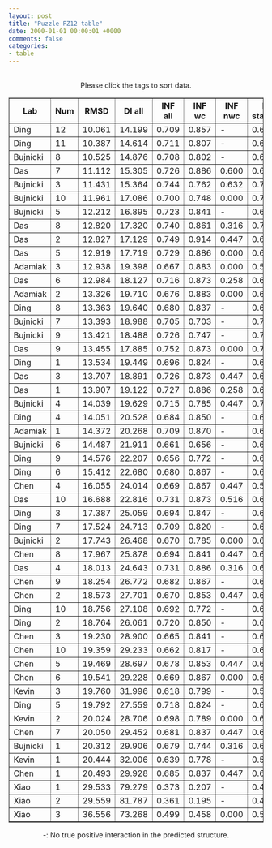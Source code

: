```yaml
---
layout: post
title: "Puzzle PZ12 table"
date: 2000-01-01 00:00:01 +0000
comments: false
categories: 
- table
---
```


<script src="{{ root_url }}/javascripts/sorttable.js"></script>
<script>
    window.onload = function() {
        (document.getElementsByTagName( 'th' )[1]).click();
    };
</script>
<br/>
<div align="center">
Please click the tags to sort data.<br/>
<table class="sortable" border=1>
  <tr>
    <th>Lab</th>
    <th>Num</th>
    <th>RMSD</th>
    <th>DI all</th>
    <th>INF all</th>
    <th>INF wc</th>
    <th>INF nwc</th>
    <th>INF stacking</th>
    <th>Clash Score</th>
    <th>P-value</th>
    <th>mcq</th>
    <th>TM-score</th>
    <th>best sol.</th>
    <th>Detail</th>
  </tr>
  <tr><td>Ding</td><td>12</td><td>10.061</td><td>14.199</td><td>0.709</td><td>0.857</td><td>-</td><td>0.663</td><td>11.740</td><td>0.00e+00</td><td>26.46</td><td>0.3520</td><td>1</td><td><a href='/show/index.html?id=PZ12_Ding_12'>-></a></td></tr>
<tr><td>Ding</td><td>11</td><td>10.387</td><td>14.614</td><td>0.711</td><td>0.807</td><td>-</td><td>0.689</td><td>10.320</td><td>0.00e+00</td><td>24.70</td><td>0.3380</td><td>1</td><td><a href='/show/index.html?id=PZ12_Ding_11'>-></a></td></tr>
<tr><td>Bujnicki</td><td>8</td><td>10.525</td><td>14.876</td><td>0.708</td><td>0.802</td><td>-</td><td>0.691</td><td>30.940</td><td>0.00e+00</td><td>23.09</td><td>0.3410</td><td>1</td><td><a href='/show/index.html?id=PZ12_Bujnicki_8'>-></a></td></tr>
<tr><td>Das</td><td>7</td><td>11.112</td><td>15.305</td><td>0.726</td><td>0.886</td><td>0.600</td><td>0.660</td><td>13.750</td><td>0.00e+00</td><td>29.79</td><td>0.3090</td><td>1</td><td><a href='/show/index.html?id=PZ12_Das_7'>-></a></td></tr>
<tr><td>Bujnicki</td><td>3</td><td>11.431</td><td>15.364</td><td>0.744</td><td>0.762</td><td>0.632</td><td>0.747</td><td>29.500</td><td>0.00e+00</td><td>22.75</td><td>0.3260</td><td>1</td><td><a href='/show/index.html?id=PZ12_Bujnicki_3'>-></a></td></tr>
<tr><td>Bujnicki</td><td>10</td><td>11.961</td><td>17.086</td><td>0.700</td><td>0.748</td><td>0.000</td><td>0.711</td><td>26.640</td><td>0.00e+00</td><td>23.95</td><td>0.3680</td><td>1</td><td><a href='/show/index.html?id=PZ12_Bujnicki_10'>-></a></td></tr>
<tr><td>Bujnicki</td><td>5</td><td>12.212</td><td>16.895</td><td>0.723</td><td>0.841</td><td>-</td><td>0.695</td><td>22.920</td><td>0.00e+00</td><td>23.41</td><td>0.3290</td><td>1</td><td><a href='/show/index.html?id=PZ12_Bujnicki_5'>-></a></td></tr>
<tr><td>Das</td><td>8</td><td>12.820</td><td>17.320</td><td>0.740</td><td>0.861</td><td>0.316</td><td>0.704</td><td>3.440</td><td>0.00e+00</td><td>25.18</td><td>0.3750</td><td>1</td><td><a href='/show/index.html?id=PZ12_Das_8'>-></a></td></tr>
<tr><td>Das</td><td>2</td><td>12.827</td><td>17.129</td><td>0.749</td><td>0.914</td><td>0.447</td><td>0.691</td><td>11.460</td><td>0.00e+00</td><td>26.90</td><td>0.3460</td><td>1</td><td><a href='/show/index.html?id=PZ12_Das_2'>-></a></td></tr>
<tr><td>Das</td><td>5</td><td>12.919</td><td>17.719</td><td>0.729</td><td>0.886</td><td>0.000</td><td>0.684</td><td>9.740</td><td>0.00e+00</td><td>29.85</td><td>0.3090</td><td>1</td><td><a href='/show/index.html?id=PZ12_Das_5'>-></a></td></tr>
<tr><td>Adamiak</td><td>3</td><td>12.938</td><td>19.398</td><td>0.667</td><td>0.883</td><td>0.000</td><td>0.593</td><td>8.590</td><td>0.00e+00</td><td>27.50</td><td>0.2430</td><td>1</td><td><a href='/show/index.html?id=PZ12_Adamiak_3'>-></a></td></tr>
<tr><td>Das</td><td>6</td><td>12.984</td><td>18.127</td><td>0.716</td><td>0.873</td><td>0.258</td><td>0.665</td><td>9.170</td><td>0.00e+00</td><td>30.46</td><td>0.3640</td><td>1</td><td><a href='/show/index.html?id=PZ12_Das_6'>-></a></td></tr>
<tr><td>Adamiak</td><td>2</td><td>13.326</td><td>19.710</td><td>0.676</td><td>0.883</td><td>0.000</td><td>0.606</td><td>6.590</td><td>0.00e+00</td><td>28.33</td><td>0.2520</td><td>1</td><td><a href='/show/index.html?id=PZ12_Adamiak_2'>-></a></td></tr>
<tr><td>Ding</td><td>8</td><td>13.363</td><td>19.640</td><td>0.680</td><td>0.837</td><td>-</td><td>0.627</td><td>14.040</td><td>0.00e+00</td><td>27.18</td><td>0.3370</td><td>1</td><td><a href='/show/index.html?id=PZ12_Ding_8'>-></a></td></tr>
<tr><td>Bujnicki</td><td>7</td><td>13.393</td><td>18.988</td><td>0.705</td><td>0.703</td><td>-</td><td>0.728</td><td>19.770</td><td>0.00e+00</td><td>22.26</td><td>0.3060</td><td>1</td><td><a href='/show/index.html?id=PZ12_Bujnicki_7'>-></a></td></tr>
<tr><td>Bujnicki</td><td>9</td><td>13.421</td><td>18.488</td><td>0.726</td><td>0.747</td><td>-</td><td>0.740</td><td>26.350</td><td>0.00e+00</td><td>23.11</td><td>0.2520</td><td>1</td><td><a href='/show/index.html?id=PZ12_Bujnicki_9'>-></a></td></tr>
<tr><td>Das</td><td>9</td><td>13.455</td><td>17.885</td><td>0.752</td><td>0.873</td><td>0.000</td><td>0.730</td><td>3.440</td><td>0.00e+00</td><td>25.25</td><td>0.3170</td><td>1</td><td><a href='/show/index.html?id=PZ12_Das_9'>-></a></td></tr>
<tr><td>Ding</td><td>1</td><td>13.534</td><td>19.449</td><td>0.696</td><td>0.824</td><td>-</td><td>0.658</td><td>15.180</td><td>0.00e+00</td><td>27.00</td><td>0.3220</td><td>1</td><td><a href='/show/index.html?id=PZ12_Ding_1'>-></a></td></tr>
<tr><td>Das</td><td>3</td><td>13.707</td><td>18.891</td><td>0.726</td><td>0.873</td><td>0.447</td><td>0.672</td><td>11.740</td><td>0.00e+00</td><td>28.43</td><td>0.3430</td><td>1</td><td><a href='/show/index.html?id=PZ12_Das_3'>-></a></td></tr>
<tr><td>Das</td><td>1</td><td>13.907</td><td>19.122</td><td>0.727</td><td>0.886</td><td>0.258</td><td>0.677</td><td>8.880</td><td>0.00e+00</td><td>27.64</td><td>0.3520</td><td>1</td><td><a href='/show/index.html?id=PZ12_Das_1'>-></a></td></tr>
<tr><td>Bujnicki</td><td>4</td><td>14.039</td><td>19.629</td><td>0.715</td><td>0.785</td><td>0.447</td><td>0.703</td><td>21.480</td><td>0.00e+00</td><td>24.63</td><td>0.2780</td><td>1</td><td><a href='/show/index.html?id=PZ12_Bujnicki_4'>-></a></td></tr>
<tr><td>Ding</td><td>4</td><td>14.051</td><td>20.528</td><td>0.684</td><td>0.850</td><td>-</td><td>0.630</td><td>13.460</td><td>0.00e+00</td><td>25.97</td><td>0.3400</td><td>1</td><td><a href='/show/index.html?id=PZ12_Ding_4'>-></a></td></tr>
<tr><td>Adamiak</td><td>1</td><td>14.372</td><td>20.268</td><td>0.709</td><td>0.870</td><td>-</td><td>0.656</td><td>9.170</td><td>0.00e+00</td><td>29.07</td><td>0.2300</td><td>1</td><td><a href='/show/index.html?id=PZ12_Adamiak_1'>-></a></td></tr>
<tr><td>Bujnicki</td><td>6</td><td>14.487</td><td>21.911</td><td>0.661</td><td>0.656</td><td>-</td><td>0.685</td><td>21.770</td><td>0.00e+00</td><td>24.36</td><td>0.3030</td><td>1</td><td><a href='/show/index.html?id=PZ12_Bujnicki_6'>-></a></td></tr>
<tr><td>Ding</td><td>9</td><td>14.576</td><td>22.207</td><td>0.656</td><td>0.772</td><td>-</td><td>0.625</td><td>13.180</td><td>0.00e+00</td><td>27.23</td><td>0.2890</td><td>1</td><td><a href='/show/index.html?id=PZ12_Ding_9'>-></a></td></tr>
<tr><td>Ding</td><td>6</td><td>15.412</td><td>22.680</td><td>0.680</td><td>0.867</td><td>-</td><td>0.615</td><td>15.470</td><td>0.00e+00</td><td>25.99</td><td>0.3190</td><td>1</td><td><a href='/show/index.html?id=PZ12_Ding_6'>-></a></td></tr>
<tr><td>Chen</td><td>4</td><td>16.055</td><td>24.014</td><td>0.669</td><td>0.867</td><td>0.447</td><td>0.593</td><td>2.010</td><td>5.55e-17</td><td>28.61</td><td>0.2330</td><td>1</td><td><a href='/show/index.html?id=PZ12_Chen_4'>-></a></td></tr>
<tr><td>Das</td><td>10</td><td>16.688</td><td>22.816</td><td>0.731</td><td>0.873</td><td>0.516</td><td>0.677</td><td>2.290</td><td>1.22e-15</td><td>26.30</td><td>0.2570</td><td>1</td><td><a href='/show/index.html?id=PZ12_Das_10'>-></a></td></tr>
<tr><td>Ding</td><td>3</td><td>17.387</td><td>25.059</td><td>0.694</td><td>0.847</td><td>-</td><td>0.648</td><td>16.630</td><td>2.55e-14</td><td>26.45</td><td>0.3160</td><td>1</td><td><a href='/show/index.html?id=PZ12_Ding_3'>-></a></td></tr>
<tr><td>Ding</td><td>7</td><td>17.524</td><td>24.713</td><td>0.709</td><td>0.820</td><td>-</td><td>0.682</td><td>10.600</td><td>4.55e-14</td><td>27.23</td><td>0.2960</td><td>1</td><td><a href='/show/index.html?id=PZ12_Ding_7'>-></a></td></tr>
<tr><td>Bujnicki</td><td>2</td><td>17.743</td><td>26.468</td><td>0.670</td><td>0.785</td><td>0.000</td><td>0.647</td><td>9.450</td><td>1.14e-13</td><td>36.66</td><td>0.2250</td><td>1</td><td><a href='/show/index.html?id=PZ12_Bujnicki_2'>-></a></td></tr>
<tr><td>Chen</td><td>8</td><td>17.967</td><td>25.878</td><td>0.694</td><td>0.841</td><td>0.447</td><td>0.642</td><td>10.890</td><td>2.85e-13</td><td>26.92</td><td>0.2280</td><td>1</td><td><a href='/show/index.html?id=PZ12_Chen_8'>-></a></td></tr>
<tr><td>Das</td><td>4</td><td>18.013</td><td>24.643</td><td>0.731</td><td>0.886</td><td>0.316</td><td>0.679</td><td>8.590</td><td>3.45e-13</td><td>28.15</td><td>0.3410</td><td>1</td><td><a href='/show/index.html?id=PZ12_Das_4'>-></a></td></tr>
<tr><td>Chen</td><td>9</td><td>18.254</td><td>26.772</td><td>0.682</td><td>0.867</td><td>-</td><td>0.620</td><td>12.600</td><td>9.08e-13</td><td>28.77</td><td>0.2590</td><td>1</td><td><a href='/show/index.html?id=PZ12_Chen_9'>-></a></td></tr>
<tr><td>Chen</td><td>2</td><td>18.573</td><td>27.701</td><td>0.670</td><td>0.853</td><td>0.447</td><td>0.603</td><td>0.570</td><td>3.20e-12</td><td>31.18</td><td>0.2140</td><td>1</td><td><a href='/show/index.html?id=PZ12_Chen_2'>-></a></td></tr>
<tr><td>Ding</td><td>10</td><td>18.756</td><td>27.108</td><td>0.692</td><td>0.772</td><td>-</td><td>0.677</td><td>12.030</td><td>6.49e-12</td><td>24.36</td><td>0.3260</td><td>1</td><td><a href='/show/index.html?id=PZ12_Ding_10'>-></a></td></tr>
<tr><td>Ding</td><td>2</td><td>18.764</td><td>26.061</td><td>0.720</td><td>0.850</td><td>-</td><td>0.684</td><td>11.170</td><td>6.68e-12</td><td>27.91</td><td>0.2300</td><td>1</td><td><a href='/show/index.html?id=PZ12_Ding_2'>-></a></td></tr>
<tr><td>Chen</td><td>3</td><td>19.230</td><td>28.900</td><td>0.665</td><td>0.841</td><td>-</td><td>0.607</td><td>0.570</td><td>3.87e-11</td><td>28.29</td><td>0.2280</td><td>1</td><td><a href='/show/index.html?id=PZ12_Chen_3'>-></a></td></tr>
<tr><td>Chen</td><td>10</td><td>19.359</td><td>29.233</td><td>0.662</td><td>0.817</td><td>-</td><td>0.611</td><td>15.750</td><td>6.23e-11</td><td>28.38</td><td>0.1630</td><td>1</td><td><a href='/show/index.html?id=PZ12_Chen_10'>-></a></td></tr>
<tr><td>Chen</td><td>5</td><td>19.469</td><td>28.697</td><td>0.678</td><td>0.853</td><td>0.447</td><td>0.611</td><td>2.860</td><td>9.28e-11</td><td>27.96</td><td>0.2170</td><td>1</td><td><a href='/show/index.html?id=PZ12_Chen_5'>-></a></td></tr>
<tr><td>Chen</td><td>6</td><td>19.541</td><td>29.228</td><td>0.669</td><td>0.867</td><td>0.000</td><td>0.607</td><td>3.440</td><td>1.20e-10</td><td>27.70</td><td>0.2420</td><td>1</td><td><a href='/show/index.html?id=PZ12_Chen_6'>-></a></td></tr>
<tr><td>Kevin</td><td>3</td><td>19.760</td><td>31.996</td><td>0.618</td><td>0.799</td><td>-</td><td>0.554</td><td>7.730</td><td>2.64e-10</td><td>30.09</td><td>0.1980</td><td>1</td><td><a href='/show/index.html?id=PZ12_Kevin_3'>-></a></td></tr>
<tr><td>Ding</td><td>5</td><td>19.792</td><td>27.559</td><td>0.718</td><td>0.824</td><td>-</td><td>0.692</td><td>8.880</td><td>2.95e-10</td><td>24.81</td><td>0.2970</td><td>1</td><td><a href='/show/index.html?id=PZ12_Ding_5'>-></a></td></tr>
<tr><td>Kevin</td><td>2</td><td>20.024</td><td>28.706</td><td>0.698</td><td>0.789</td><td>0.000</td><td>0.682</td><td>8.880</td><td>6.62e-10</td><td>25.62</td><td>0.2380</td><td>1</td><td><a href='/show/index.html?id=PZ12_Kevin_2'>-></a></td></tr>
<tr><td>Chen</td><td>7</td><td>20.050</td><td>29.452</td><td>0.681</td><td>0.837</td><td>0.447</td><td>0.624</td><td>2.580</td><td>7.25e-10</td><td>28.77</td><td>0.2070</td><td>1</td><td><a href='/show/index.html?id=PZ12_Chen_7'>-></a></td></tr>
<tr><td>Bujnicki</td><td>1</td><td>20.312</td><td>29.906</td><td>0.679</td><td>0.744</td><td>0.316</td><td>0.675</td><td>24.350</td><td>1.77e-09</td><td>27.19</td><td>0.2160</td><td>1</td><td><a href='/show/index.html?id=PZ12_Bujnicki_1'>-></a></td></tr>
<tr><td>Kevin</td><td>1</td><td>20.444</td><td>32.006</td><td>0.639</td><td>0.778</td><td>-</td><td>0.593</td><td>6.870</td><td>2.76e-09</td><td>24.27</td><td>0.2490</td><td>1</td><td><a href='/show/index.html?id=PZ12_Kevin_1'>-></a></td></tr>
<tr><td>Chen</td><td>1</td><td>20.493</td><td>29.928</td><td>0.685</td><td>0.837</td><td>0.447</td><td>0.633</td><td>0.000</td><td>3.24e-09</td><td>30.72</td><td>0.2410</td><td>1</td><td><a href='/show/index.html?id=PZ12_Chen_1'>-></a></td></tr>
<tr><td>Xiao</td><td>1</td><td>29.533</td><td>79.279</td><td>0.373</td><td>0.207</td><td>-</td><td>0.452</td><td>51.030</td><td>2.17e-01</td><td>39.12</td><td>0.2120</td><td>1</td><td><a href='/show/index.html?id=PZ12_Xiao_1'>-></a></td></tr>
<tr><td>Xiao</td><td>2</td><td>29.559</td><td>81.787</td><td>0.361</td><td>0.195</td><td>-</td><td>0.449</td><td>58.440</td><td>2.21e-01</td><td>40.59</td><td>0.2160</td><td>1</td><td><a href='/show/index.html?id=PZ12_Xiao_2'>-></a></td></tr>
<tr><td>Xiao</td><td>3</td><td>36.556</td><td>73.268</td><td>0.499</td><td>0.458</td><td>0.000</td><td>0.535</td><td>21.780</td><td>9.99e-01</td><td>41.16</td><td>0.2200</td><td>1</td><td><a href='/show/index.html?id=PZ12_Xiao_3'>-></a></td></tr>

</table>
-: No true positive interaction in the predicted structure.
</div>
